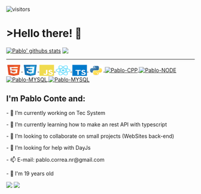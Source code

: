 ![visitors](https://visitor-badge.glitch.me/badge?page_id=pablo-conte.visitor-badge&left_color=gray&right_color=black)
<h1>>Hello there! 👋</h1>

<div style: "display: inline_block">
  <a href="https://github.com/Pablo-Conte"><img height="180em" align="center" src="https://github-readme-stats-sigma-five.vercel.app/api?username=Pablo-Conte&show_icons=true&theme=city_lights&hide_border=true" alt="Pablo' githubs stats" /></a>
  <a href="https://github.com/anuraghazra/github-readme-stats"><img height="180em" align="center" src="https://github-readme-stats-sigma-five.vercel.app/api/top-langs/?username=Pablo-Conte&layout=compact&theme=city_lights&hide_border=true" /></a> 
</div>
<hr>
<a href="https://github.com/pablo-conte">
  <div style: "display: inline_block">
    <img align="center" alt="Pablo-HTML" height="30" width="40" src="https://raw.githubusercontent.com/devicons/devicon/master/icons/html5/html5-original.svg">
    <img align="center" alt="Pablo-CSS" height="30" width="40" src="https://raw.githubusercontent.com/devicons/devicon/master/icons/css3/css3-original.svg">
    <img align="center" alt="Pablo-JS" height="30" width="40" src="https://raw.githubusercontent.com/devicons/devicon/master/icons/javascript/javascript-plain.svg">
    <img align="center" alt="Pablo-REACT" height="30" width="40" src="https://raw.githubusercontent.com/devicons/devicon/master/icons/react/react-original.svg">
    <img align="center" alt="Pablo-TS" height="30" width="40" src="https://raw.githubusercontent.com/devicons/devicon/master/icons/typescript/typescript-plain.svg">
    <img align="center" alt="Pablo-PYTHON" height="30" width="40" src="https://raw.githubusercontent.com/devicons/devicon/master/icons/python/python-original.svg">
    <img align="center" alt="Pablo-CPP" height="30" width="40" src="https://cdn.jsdelivr.net/gh/devicons/devicon/icons/cplusplus/cplusplus-original.svg"/>
    <img align="center" alt="Pablo-NODE" height="30" width="40" src="https://cdn.jsdelivr.net/gh/devicons/devicon/icons/nodejs/nodejs-original.svg"/>
    <img align="center" alt="Pablo-MYSQL" height="30" width="40" src="https://cdn.jsdelivr.net/gh/devicons/devicon/icons/mysql/mysql-original.svg"/>
    <img align="center" alt="Pablo-MYSQL" height="30" width="40" src="https://cdn.jsdelivr.net/gh/devicons/devicon/icons/java/java-original.svg"/>
  </div>
</a>


<h2>I'm Pablo Conte and:</h2>

<p>- 🔭 I’m currently working on Tec System</p>
<p>- 🌱 I’m currently learning how to make an rest API with typescript</p>
<p>- 👯 I’m looking to collaborate on small projects (WebSites back-end)</p>
<p>- 🤔 I’m looking for help with DayJs</p>
<p>- 📫 E-mail: pablo.correa.nr@gmail.com</p>
<p>- 🤗 I'm 19 years old</p>
<a href="mailto:pablo.correa.nr@gmail.com"><img src="https://img.shields.io/badge/-Gmail-%23333?style=for-the-badge&logo=gmail&logoColor=white" target="_blank"></a>
<a href="https://www.linkedin.com/in/pablo-conte-correa-2b97a7201/" target="_blank"><img src="https://img.shields.io/badge/-LinkedIn-%230077B5?style=for-the-badge&logo=linkedin&logoColor=white" target="_blank"></a>

